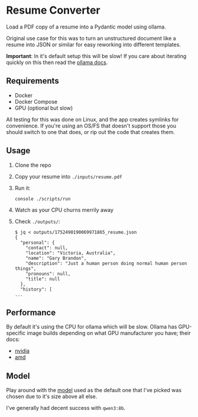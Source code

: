 # Resume Converter

Load a PDF copy of a resume into a Pydantic model using ollama.

Original use case for this was to turn an unstructured document like a resume
into JSON or similar for easy reworking into different templates.

**Important**: In it's default setup this will be slow! If you care about
iterating quickly on this then read the [ollama
docs](https://github.com/ollama/ollama?tab=readme-ov-file#ollama).

## Requirements

- Docker
- Docker Compose
- GPU (optional but slow)

All testing for this was done on Linux, and the app creates symlinks for
convenience. If you're using an OS/FS that doesn't support those you should
switch to one that does, or rip out the code that creates them.

## Usage

1. Clone the repo

1. Copy your resume into `./inputs/resume.pdf`

1. Run it:

    ```console ./scripts/run ```

1. Watch as your CPU churns merrily away

1. Check `./outputs/`:

    ```console
    $ jq < outputs/1752490190069971865_resume.json
    {
      "personal": {
        "contact": null,
        "location": "Victoria, Australia",
        "name": "Gary Brandon",
        "description": "Just a human person doing normal human person things",
        "pronouns": null,
        "title": null
      },
      "history": [
    ...
    ```

## Performance

By default it's using the CPU for ollama which will be slow. Ollama has
GPU-specific image builds depending on what GPU manufacturer you have; their
docs:

- [nvidia](https://hub.docker.com/r/ollama/ollama#nvidia-gpu)
- [amd](https://hub.docker.com/r/ollama/ollama#amd-gpu)

## Model

Play around with the [model](https://ollama.com/library) used as the default
one that I've picked was chosen due to it's size above all else.

I've generally had decent success with `qwen3:8b`.
